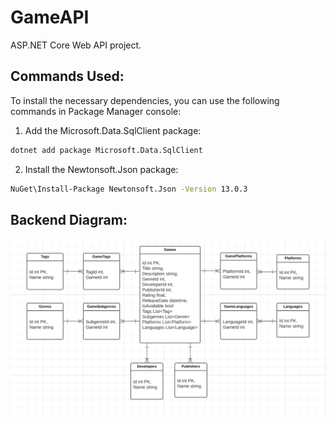 # GameAPI

ASP.NET Core Web API project.

## Commands Used:

To install the necessary dependencies, you can use the following commands in Package Manager console:

1. Add the Microsoft.Data.SqlClient package:
```bash
dotnet add package Microsoft.Data.SqlClient
```
2. Install the Newtonsoft.Json package:
```bash
NuGet\Install-Package Newtonsoft.Json -Version 13.0.3
```

## Backend Diagram:

![Backend Diagram](diagram.png)